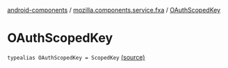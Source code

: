[android-components](../index.md) / [mozilla.components.service.fxa](index.md) / [OAuthScopedKey](./-o-auth-scoped-key.md)

# OAuthScopedKey

`typealias OAuthScopedKey = ScopedKey` [(source)](https://github.com/mozilla-mobile/android-components/blob/master/components/service/firefox-accounts/src/main/java/mozilla/components/service/fxa/AccessTokenInfo.kt#L8)